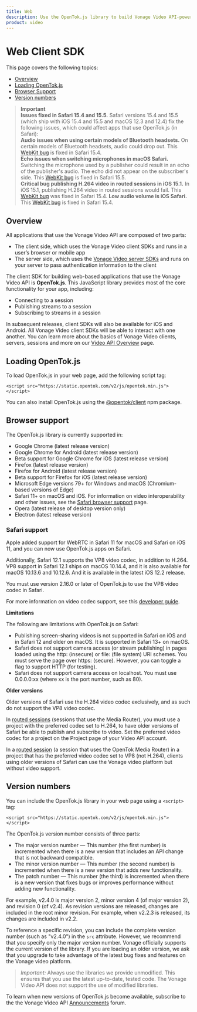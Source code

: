 ```yaml
---
title: Web
description: Use the OpenTok.js library to build Vonage Video API-powered WebRTC video, voice & messaging communications apps for the web.
product: video
---
```


# Web Client SDK

This page covers the following topics:

* [Overview](#overview)
* [Loading OpenTok.js](#loading-opentok-js)
* [Browser Support](#browser-support)
* [Version numbers](#version-numbers)

> **Important**<br>
**Issues fixed in Safari 15.4 and 15.5.** Safari versions 15.4 and 15.5 (which ship with iOS 15.4 and 15.5 and macOS 12.3 and 12.4) fix the following issues, which could affect apps that use OpenTok.js (in Safari):<br>
**Audio issues when using certain models of Bluetooth headsets.** On certain models of Bluetooth headsets, audio could drop out. This [WebKit bug](https://bugs.webkit.org/show_bug.cgi?id=237203) is fixed in Safari 15.4.<br>
**Echo issues when switching microphones in macOS Safari.** Switching the microphone used by a publisher could result in an echo of the publisher's audio. The echo did not appear on the subscriber's side. This [WebKit bug](https://bugs.webkit.org/show_bug.cgi?id=235544) is fixed in Safari 15.5.<br>
**Critical bug publishing H.264 video in routed sessions in iOS 15.1.** In iOS 15.1, publishing H.264 video in routed sessions would fail. This [WebKit bug](https://bugs.webkit.org/show_bug.cgi?id=231505) was fixed in Safari 15.4.
**Low audio volume is iOS Safari.** This [WebKit bug](https://bugs.webkit.org/show_bug.cgi?id=230902) is fixed in Safari 15.4.

## Overview

All applications that use the Vonage Video API are composed of two parts:

* The client side, which uses the Vonage Video client SDKs and runs in a user’s browser or mobile app
* The server side, which uses the [Vonage Video server SDKs](/video/server-sdks/overview) and runs on your server to pass authentication information to the client

The client SDK for building web-based applications that use the Vonage Video API is **OpenTok.js**. This JavaScript library provides most of the core functionality for your app, including:

* Connecting to a session
* Publishing streams to a session
* Subscribing to streams in a session

In subsequent releases, client SDKs will also be available for iOS and Android. All Vonage Video client SDKs will be able to interact with one another. You can learn more about the basics of Vonage Video clients, servers, sessions and more on our [Video API Overview](/video/overview) page.

## Loading OpenTok.js

To load OpenTok.js in your web page, add the following script tag:

`<script src="https://static.opentok.com/v2/js/opentok.min.js"></script>` 

You can also install OpenTok.js using the [@opentok/client](https://www.npmjs.com/package/@opentok/client) npm package.

<!-- OPT-TODO: The current version of the OpenTok.js library can interoperate with Vonage Video apps written with version 2.21+ of the Vonage Video client SDKs:

* OpenTok Android SDK (coming soon)
* OpenTok iOS SDK (coming soon)
* [Vonage Video web client SDK](URL)
* OpenTok Windows SDK (coming soon)
* OpenTok Linux SDK (coming soon) -->

## Browser support

The OpenTok.js library is currently supported in:

* Google Chrome (latest release version)
* Google Chrome for Android (latest release version)
* Beta support for Google Chrome for iOS (latest release version)
* Firefox (latest release version)
* Firefox for Android (latest release version)
* Beta support for Firefox for iOS (latest release version)
* Microsoft Edge versions 79+ for Windows and macOS (Chromium-based versions of Edge)
* Safari 11+ on macOS and iOS. For information on video interoperability and other issues, see the [Safari browser support](#safari-support) page.
* Opera (latest release of desktop version only)
* Electron (latest release version)

### Safari support

Apple added support for WebRTC in Safari 11 for macOS and Safari on iOS 11, and you can now use OpenTok.js apps on Safari.

Additionally, Safari 12.1 supports the VP8 video codec, in addition to H.264. VP8 support in Safari 12.1 ships on macOS 10.14.4, and it is also available for macOS 10.13.6 and 10.12.6. And it is available in the latest iOS 12.2 release.

You must use version 2.16.0 or later of OpenTok.js to use the VP8 video codec in Safari.

For more information on video codec support, see this [developer guide](/video/guides/codecs).

**Limitations**

The following are limitations with OpenTok.js on Safari:

- Publishing screen-sharing videos is not supported in Safari on iOS and in Safari 12 and older on macOS. It is supported in Safari 13+ on macOS.
- Safari does not support camera access (or stream publishing) in pages loaded using the http: (insecure) or file: (file system) URI schemes. You must serve the page over https: (secure). However, you can toggle a flag to support HTTP (for testing).
- Safari does not support camera access on localhost. You must use 0.0.0.0:xx (where xx is the port number, such as 80).

**Older versions**

Older versions of Safari use the H.264 video codec exclusively, and as such do not support the VP8 video codec.

In [routed sessions](/video/guides/create-session#the-media-router-and-media-modes) (sessions that use the  Media Router), you must use a project with the preferred codec set to H.264, to have older versions of Safari be able to publish and subscribe to video. Set the preferred video codec for a project on the Project page of your Video API account.

In a [routed session](/video/guides/create-session#the-media-router-and-media-modes) (a session that uses the OpenTok Media Router) in a project that has the preferred video codec set to VP8 (not H.264), clients using older versions of Safari can use the Vonage video platform but without video support.

## Version numbers

You can include the OpenTok.js library in your web page using a `<script>` tag:

`<script src="https://static.opentok.com/v2/js/opentok.min.js"></script>`

The OpenTok.js version number consists of three parts:

* The major version number — This number (the first number) is incremented when there is a new version that includes an API change that is not backward compatible.
* The minor version number — This number (the second number) is incremented when there is a new version that adds new functionality.
* The patch number — This number (the third) is incremented when there is a new version that fixes bugs or improves performance without adding new functionality.

For example, v2.4.0 is major version 2, minor version 4 (of major version 2), and revision 0 (of v2.4). As revision versions are released, changes are included in the root minor revision. For example, when v2.2.3 is released, its changes are included in v2.2.

To reference a specific revision, you can include the complete version number (such as "v2.4.0") in the `src` attribute. However, we recommend that you specify only the major version number. Vonage officially supports the current version of the library. If you are loading an older version, we ask that you upgrade to take advantage of the latest bug fixes and features on the Vonage video platform.

>_Important:_ Always use the libraries we provide unmodified. This ensures that you use the latest up-to-date, tested code. The Vonage Video API does not support the use of modified libraries.

To learn when new versions of OpenTok.js become available, subscribe to the the Vonage Video API [Announcements](https://video-api.support.vonage.com/hc/en-us/categories/360001844012-Announcements) forum.